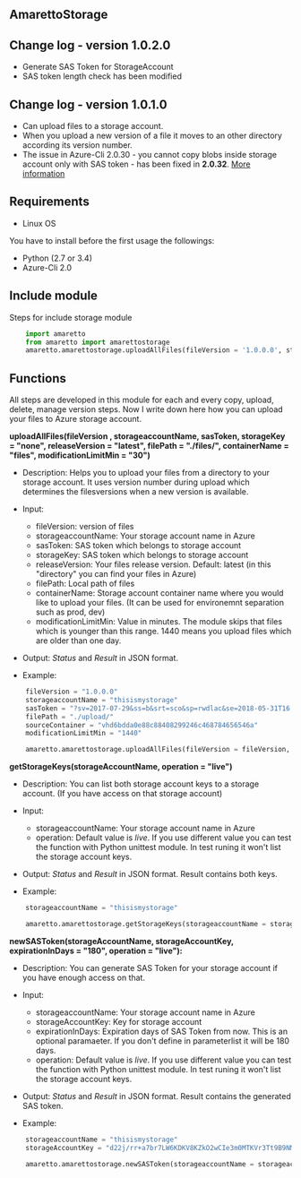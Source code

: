 AmarettoStorage
---------------

Change log - version 1.0.2.0
----------------------------

* Generate SAS Token for StorageAccount
* SAS token length check has been modified


Change log - version 1.0.1.0
----------------------------

* Can upload files to a storage account.
* When you upload a new version of a file it moves to an other directory according its version number.
* The issue in Azure-Cli 2.0.30 - you cannot copy blobs inside storage account only with SAS token - has been fixed in **2.0.32**. [More information](http://www.the1bit.hu/technical-thursday-azure-cli-storage-account-bug-has-been-fixed)

Requirements
------------

* Linux OS

You have to install before the first usage the followings:

* Python (2.7 or 3.4)
* Azure-Cli 2.0


Include module
--------------

Steps for include storage module

```python
	import amaretto
	from amaretto import amarettostorage
	amaretto.amarettostorage.uploadAllFiles(fileVersion = '1.0.0.0', storageaccountName = <your storage account name>, sasToken = <sasToken for your storage account>, storageKey = <storageKey for your storage account>, filePath = <local path of flies>, modificationLimitMin = <1440 means you upload files which are older than one day>)
```

Functions
---------
All steps are developed in this module for each and every copy, upload, delete, manage version steps. Now I write down here how you can upload your files to Azure storage account.

**uploadAllFiles(fileVersion , storageaccountName, sasToken, storageKey = "none", releaseVersion = "latest", filePath = "./files/", containerName = "files", modificationLimitMin = "30")**

* Description: 
	Helps you to upload your files from a directory to your storage account. It uses version number during upload which determines the filesversions when a new version is available.
* Input: 
	* fileVersion: version of files
	* storageaccountName: Your storage account name in Azure
	* sasToken: SAS token which belongs to storage account
	* storageKey: SAS token which belongs to storage account
	* releaseVersion: Your files release version. Default: latest (in this "directory" you can find your files in Azure)
	* filePath: Local path of files
	* containerName: Storage account container name where you would like to upload your files. (It can be used for environemnt separation such as prod, dev)
	* modificationLimitMin: Value in minutes. The module skips that files which is younger than this range. 1440 means you upload files which are older than one day.

* Output: *Status* and *Result* in JSON format.
* Example: 

```python
	fileVersion = "1.0.0.0"
	storageaccountName = "thisismystorage"
	sasToken = "?sv=2017-07-29&ss=b&srt=sco&sp=rwdlac&se=2018-05-31T16:09:48Z&st=2018-05-03T08:59:48Z&spr=https&sig=dp7p3f9G%2B4hvEEoTVuiuIpPAMKssFh2r7AaapyDTl2E%4B"
	filePath = "./upload/"
	sourceContainer = "vhd6bdda0e88c88408299246c468784656546a"
	modificationLimitMin = "1440"

	amaretto.amarettostorage.uploadAllFiles(fileVersion = fileVersion, storageaccountName = storageaccountName, sasToken = sasToken, filePath = filePath, modificationLimitMin = modificationLimitMin)
```

**getStorageKeys(storageAccountName, operation = "live")**

* Description: 
	You can list both storage account keys to a storage account. (If you have access on that storage account)
* Input: 
	* storageaccountName: Your storage account name in Azure
	* operation: Default value is *live*. If you use different value you can test the function with Python unittest module. In test runing it won't list the storage account keys.


* Output: *Status* and *Result* in JSON format. Result contains both keys.
* Example: 

```python
	storageaccountName = "thisismystorage"

	amaretto.amarettostorage.getStorageKeys(storageaccountName = storageaccountName)
```

**newSASToken(storageAccountName, storageAccountKey, expirationInDays = "180", operation = "live"):**

* Description: 
	You can generate SAS Token for your storage account if you have enough access on that.
* Input: 
	* storageaccountName: Your storage account name in Azure
	* storageAccountKey: Key for storage account
	* expirationInDays: Expiration days of SAS Token from now. This is an optional paramaeter. If you don't define in parameterlist it will be 180 days.
	* operation: Default value is *live*. If you use different value you can test the function with Python unittest module. In test runing it won't list the storage account keys.


* Output: *Status* and *Result* in JSON format. Result contains the generated SAS token.
* Example: 

```python
	storageaccountName = "thisismystorage"
	storageAccountKey = "d22j/rr+a7br7LW6KDKV8KZkO2wCIe3m0MTKVr3Tt9B9NMZZsYxny8bvWvPwUGgZpDkE8gyAePjWCVu2IZ4LYw=="

	amaretto.amarettostorage.newSASToken(storageaccountName = storageaccountName, storageAccountKey = storageAccountKey)
```